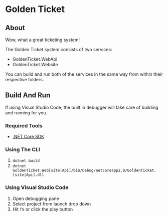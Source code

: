 # Golden Ticket

## About

Wow, what a great ticketing system!

The Golden Ticket system consists of two services:

- GoldenTicket.WebApi
- GoldenTicket.Website

You can build and run both of the services in the same way from within their respective folders.

## Build And Run

If using Visual Studio Code, the built in debugger will take care of building and running for you.

### Required Tools

- [.NET Core SDK](https://www.microsoft.com/net/download/thank-you/dotnet-sdk-2.1.4-windows-x64-installer)

### Using The CLI

1. `dotnet build`
1. `dotnet GoldenTicket.Web[site|Api]/bin/Debug/netcoreapp2.0/GoldenTicket.[site|Api].dll`

### Using Visual Studio Code

1. Open debugging pane
1. Select project from launch drop down
1. Hit `f5` or click the play button